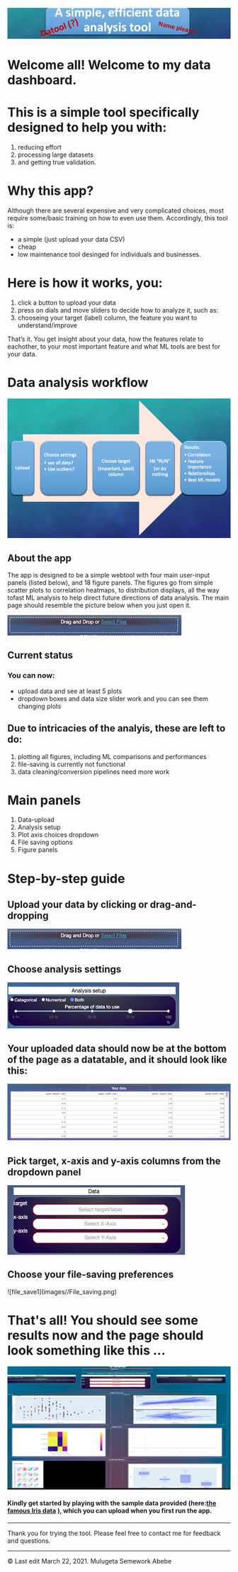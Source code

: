 ![my Logo](images//fake_logo.png)

# Welcome all! Welcome to my data dashboard.
 
# This is a simple tool specifically designed to help you with:
 
1. reducing effort
2. processing large datasets
3. and getting true validation.

# Why this app? 
Although there are several expensive and very complicated choices, most require 
some/basic training on how to even use them. Accordingly, this tool is:

* a simple (just upload your data CSV) 
* cheap 
* low maintenance tool desinged for individuals and businesses. 
 
# Here is how it works, you:  

1. click a button to upload your data 
2. press on dials and move sliders to decide how to analyze it, such as: 
3. chooseing  your target (label) column, the feature you want to understand/improve 

That’s it. You get insight about your data, how the features relate to eachother,
to your most important feature and what ML tools are best for your data.

# Data analysis workflow 
 
![workflow](images//workflow.png)

## About the app 

The app is designed to be a simple webtool with four main user-input panels (listed below),
and 18 figure panels. The figures go from simple scatter plots to correlation heatmaps, 
to distribution displays, all the way tofast ML analysis to help direct future directions 
of data analysis. The main page should resemble the picture below when you just open it.
 
![main](images//File_upload.png)

## Current status 

### You can now:  
 
* upload data and see at least 5 plots </li>
* dropdown boxes and data size slider work and you can see them changing plots 
 
## Due to intricacies of the analyis, these are left to do: 
 
1. plotting all figures, including ML comparisons and performances  
2. file-saving is currently not functional 
3. data cleaning/conversion pipelines need more work 

# Main panels 

1. Data-upload 
2. Analysis setup 
3. Plot axis choices dropdown 
4. File saving options 
5. Figure panels 
 
# Step-by-step guide 

## Upload your data by clicking or drag-and-dropping 
 
![upload](images//File_upload.png)
 
## Choose analysis settings 
 
![workflow2](images//Analysis_window.png)
 
## Your uploaded data should now be at the bottom of the page as a datatable, and it should look like this: 
 
![datatable](images//Datatable.png)
 
## Pick target, x-axis and y-axis columns from the dropdown panel 
<p></p>

![target_x_y](images//Main_dropdowns.png)
<p></p>

## Choose your file-saving preferences  
<p></p>
![file_save1](images//File_saving.png)
<p></p>


# That's all! You should see some results now and the page should look something like this ...  
<p></p>
 
![file_save](images//main_after.png)

#### Kindly get started by playing with the sample data provided (here:[the famous Iris data](https://github.com/semework/semework/tree/main/assets) ), which you can upload when you first run the app.

<p> </p>
<hr>
Thank you for trying the tool. Please feel free to contact me for feedback and questions.
<hr>
<p> </p>
©  Last edit March 22, 2021. Mulugeta Semework Abebe

